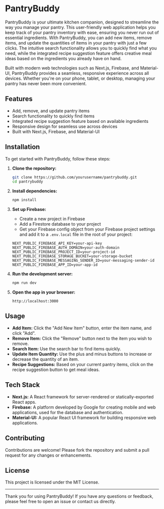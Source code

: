 # PantryBuddy

PantryBuddy is your ultimate kitchen companion, designed to streamline the way you manage your pantry. This user-friendly web application helps you keep track of your pantry inventory with ease, ensuring you never run out of essential ingredients. With PantryBuddy, you can add new items, remove items, and update the quantities of items in your pantry with just a few clicks. The intuitive search functionality allows you to quickly find what you need, while the integrated recipe suggestion feature offers creative meal ideas based on the ingredients you already have on hand.

Built with modern web technologies such as Next.js, Firebase, and Material-UI, PantryBuddy provides a seamless, responsive experience across all devices. Whether you're on your phone, tablet, or desktop, managing your pantry has never been more convenient.

## Features

- Add, remove, and update pantry items
- Search functionality to quickly find items
- Integrated recipe suggestion feature based on available ingredients
- Responsive design for seamless use across devices
- Built with Next.js, Firebase, and Material-UI

## Installation

To get started with PantryBuddy, follow these steps:

1. **Clone the repository:**
    ```bash
    git clone https://github.com/yourusername/pantrybuddy.git
    cd pantrybuddy
    ```

2. **Install dependencies:**
    ```bash
    npm install
    ```

3. **Set up Firebase:**
    - Create a new project in Firebase
    - Add a Firestore database to your project
    - Get your Firebase config object from your Firebase project settings and add it to a `.env.local` file in the root of your project:
    ```plaintext
    NEXT_PUBLIC_FIREBASE_API_KEY=your-api-key
    NEXT_PUBLIC_FIREBASE_AUTH_DOMAIN=your-auth-domain
    NEXT_PUBLIC_FIREBASE_PROJECT_ID=your-project-id
    NEXT_PUBLIC_FIREBASE_STORAGE_BUCKET=your-storage-bucket
    NEXT_PUBLIC_FIREBASE_MESSAGING_SENDER_ID=your-messaging-sender-id
    NEXT_PUBLIC_FIREBASE_APP_ID=your-app-id
    ```

4. **Run the development server:**
    ```bash
    npm run dev
    ```

5. **Open the app in your browser:**
    ```plaintext
    http://localhost:3000
    ```

## Usage

- **Add Item:** Click the "Add New Item" button, enter the item name, and click "Add".
- **Remove Item:** Click the "Remove" button next to the item you wish to remove.
- **Search Item:** Use the search bar to find items quickly.
- **Update Item Quantity:** Use the plus and minus buttons to increase or decrease the quantity of an item.
- **Recipe Suggestions:** Based on your current pantry items, click on the recipe suggestion button to get meal ideas.

## Tech Stack

- **Next.js:** A React framework for server-rendered or statically-exported React apps.
- **Firebase:** A platform developed by Google for creating mobile and web applications, used for the database and authentication.
- **Material-UI:** A popular React UI framework for building responsive web applications.

## Contributing

Contributions are welcome! Please fork the repository and submit a pull request for any changes or enhancements.

## License

This project is licensed under the MIT License.

---

Thank you for using PantryBuddy! If you have any questions or feedback, please feel free to open an issue or contact us directly.
